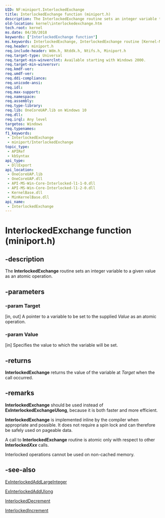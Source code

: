 ```yaml
---
UID: NF:miniport.InterlockedExchange
title: InterlockedExchange function (miniport.h)
description: The InterlockedExchange routine sets an integer variable to a given value as an atomic operation.
old-location: kernel\interlockedexchange.htm
tech.root: kernel
ms.date: 04/30/2018
keywords: ["InterlockedExchange function"]
ms.keywords: InterlockedExchange, InterlockedExchange routine [Kernel-Mode Driver Architecture], k102_ae8d85b7-040e-4c44-9476-68d6919a50e4.xml, kernel.interlockedexchange, wdm/InterlockedExchange
req.header: miniport.h
req.include-header: Wdm.h, Ntddk.h, Ntifs.h, Miniport.h
req.target-type: Universal
req.target-min-winverclnt: Available starting with Windows 2000.
req.target-min-winversvr: 
req.kmdf-ver: 
req.umdf-ver: 
req.ddi-compliance: 
req.unicode-ansi: 
req.idl: 
req.max-support: 
req.namespace: 
req.assembly: 
req.type-library: 
req.lib: OneCoreUAP.lib on Windows 10
req.dll: 
req.irql: Any level
targetos: Windows
req.typenames: 
f1_keywords:
 - InterlockedExchange
 - miniport/InterlockedExchange
topic_type:
 - APIRef
 - kbSyntax
api_type:
 - DllExport
api_location:
 - OneCoreUAP.lib
 - OneCoreUAP.dll
 - API-MS-Win-Core-Interlocked-l1-1-0.dll
 - API-MS-Win-Core-Interlocked-l1-2-0.dll
 - KernelBase.dll
 - MinKernelBase.dll
api_name:
 - InterlockedExchange
---
```


# InterlockedExchange function (miniport.h)


## -description

The <b>InterlockedExchange</b> routine sets an integer variable to a given value as an atomic operation.

## -parameters

### -param Target 

[in, out]
A pointer to a variable to be set to the supplied <i>Value</i> as an atomic operation.

### -param Value 

[in]
Specifies the value to which the variable will be set.

## -returns

<b>InterlockedExchange</b> returns the value of the variable at <i>Target</i> when the call occurred.

## -remarks

<b>InterlockedExchange</b> should be used instead of <b>ExInterlockedExchangeUlong</b>, because it is both faster and more efficient. 

<b>InterlockedExchange</b> is implemented inline by the compiler when appropriate and possible. It does not require a spin lock and can therefore be safely used on pageable data.

A call to <b>InterlockedExchange</b> routine is atomic only with respect to other <b>Interlocked<i>Xxx</i></b> calls. 

Interlocked operations cannot be used on non-cached memory.

## -see-also

<a href="/previous-versions/ff545335(v=vs.85)">ExInterlockedAddLargeInteger</a>



<a href="/previous-versions/ff545343(v=vs.85)">ExInterlockedAddUlong</a>



<a href="/windows-hardware/drivers/ddi/wdm/nf-wdm-interlockeddecrement">InterlockedDecrement</a>



<a href="/windows-hardware/drivers/ddi/wdm/nf-wdm-interlockedincrement">InterlockedIncrement</a>
